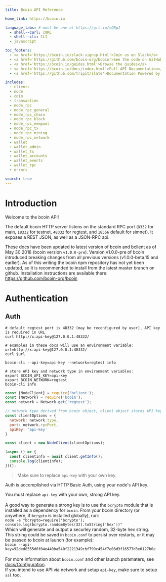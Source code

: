 ```yaml
---
title: Bcoin API Reference

home_link: https://bcoin.io

language_tabs: # must be one of https://git.io/vQNgJ
  - shell--curl: cURL
  - shell--cli: CLI
  - javascript

toc_footers:
  - <a href='https://bcoin.io/slack-signup.html'>Join us on Slack</a>
  - <a href='https://github.com/bcoin-org/bcoin'>See the code on GitHub</a>
  - <a href='https://bcoin.io/guides.html'>Browse the guides</a>
  - <a href='https://bcoin.io/docs/index.html'>Full API Documentation</a>
  - <a href='https://github.com/tripit/slate'>Documentation Powered by Slate</a>

includes:
  - clients
  - node
  - coin
  - transaction
  - node_rpc
  - node_rpc_general
  - node_rpc_chain
  - node_rpc_block
  - node_rpc_mempool
  - node_rpc_tx
  - node_rpc_mining
  - node_rpc_network
  - wallet
  - wallet_admin
  - wallet_tx
  - wallet_accounts
  - wallet_events
  - wallet_rpc
  - errors

search: true
---
```


# Introduction

Welcome to the bcoin API!

The default bcoin HTTP server listens on the standard RPC port (`8332` for main, `18332` for testnet, `48332` for regtest, and `18556` default for simnet). It exposes a REST JSON, as well as a JSON-RPC api.

<aside class="notice">
These docs have been updated to latest version of bcoin and bclient as of May 30 2018 (bcoin version <code>v1.0.0-pre</code>).
Version v1.0.0-pre of bcoin introduced breaking changes from all previous versions (v1.0.0-beta.15 and earlier).
As of this writing the bcoin npm repository has not yet been updated, so it is recommended to install from the latest master branch on github. 
Installation instructions are available there: <a href="https://github.com/bcoin-org/bcoin">https://github.com/bcoin-org/bcoin</a>
</aside>

# Authentication
## Auth

```shell--curl
# default regtest port is 48332 (may be reconfigured by user), API key is required in URL
curl http://x:api-key@127.0.0.1:48332/

# examples in these docs will use an environment variable:
url=http://x:api-key@127.0.0.1:48332/
curl $url
```

```shell--cli
bcoin-cli --api-key=api-key --network=regtest info

# store API key and network type in environment variables:
export BCOIN_API_KEY=api-key
export BCOIN_NETWORK=regtest
bcoin-cli info
```

```javascript
const {NodeClient} = require('bclient');
const {Network} = require('bcoin');
const network = Network.get('regtest');

// network type derived from bcoin object, client object stores API key
const clientOptions = {
  network: network.type,
  port: network.rpcPort,
  apiKey: 'api-key'
}

const client = new NodeClient(clientOptions);

(async () => {
  const clientinfo = await client.getInfo();
  console.log(clientinfo);
})();
```

> Make sure to replace `api-key` with your own key.

Auth is accomplished via HTTP Basic Auth, using your node's API key.

<aside class="notice">
You must replace <code>api-key</code> with your own, strong API key.<br>
<br>
A good way to generate a strong key is to use the <code>bcrypto</code> module that is installed as a 
dependency for <code>bcoin</code>. From your bcoin directory (or anywhere, if <code>bcrypto</code> is installed globally), run:<br>
<code>node -e "bcrypto=require('bcrypto'); console.log(bcrypto.randomBytes(32).toString('hex'))"</code><br>
Which will generate and output a securley random, 32-byte hex string.<br>
This string could be saved in <code>bcoin.conf</code> to persist over restarts, or it may be passed to bcoin
at launch (for example):<br>
<code>bcoin --api-key=92ded8555d6f04e440ba540f2221349cbf799c454f7e08d3f16577d3e0127b0e</code><br>
<br>
For more information about <code>bcoin.conf</code> and other launch paramaters, see
<a href="https://github.com/bcoin-org/bcoin/blob/master/docs/Configuration.md">docs/Configuration</a>.
</aside>

<aside class="warning">
If you intend to use API via network and setup <code>api-key</code>, make sure to setup <code>ssl</code> too.
</aside>

